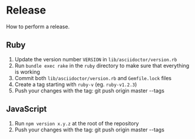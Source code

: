 # Release

How to perform a release.

## Ruby

1. Update the version number `VERSION` in `lib/asciidoctor/version.rb`
2. Run `bundle exec rake` in the `ruby` directory to make sure that everything is working
3. Commit both `lib/asciidoctor/version.rb` and `Gemfile.lock` files
4. Create a tag starting with `ruby-v` (eg. `ruby-v1.2.3`)
5. Push your changes with the tag: git push origin master --tags

## JavaScript

1. Run `npm version x.y.z` at the root of the repository
2. Push your changes with the tag: git push origin master --tags
